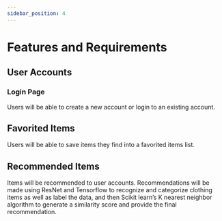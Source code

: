 ```yaml
---
sidebar_position: 4
---
```


# Features and Requirements

## User Accounts

### Login Page

Users will be able to create a new account or login to an existing account.

## Favorited Items

Users will be able to save items they find into a favorited items list.

## Recommended Items

Items will be recommended to user accounts. Recommendations will be made using ResNet and Tensorflow to recognize and categorize clothing items as well as label the data, and then Scikit learn’s K nearest neighbor algorithm to generate a similarity score and provide the final recommendation.